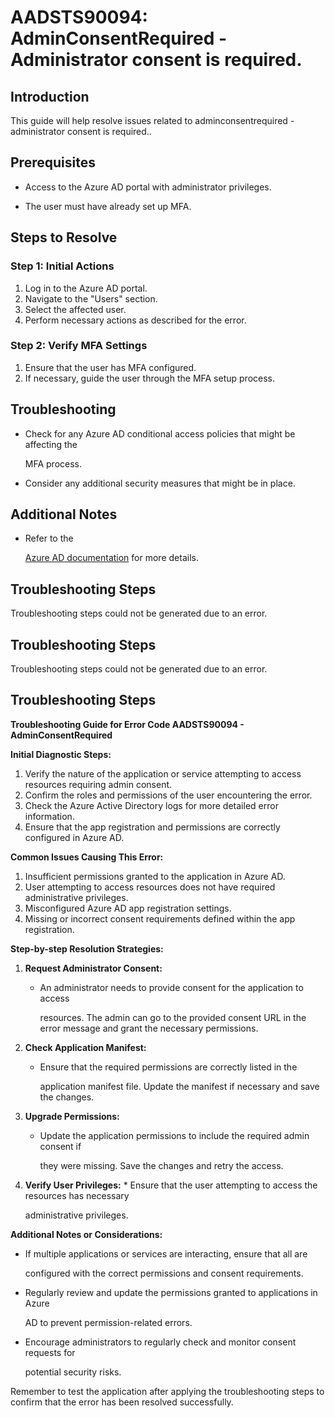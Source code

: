 
# AADSTS90094: AdminConsentRequired - Administrator consent is required.


## Introduction

This guide will help resolve issues related to adminconsentrequired -
administrator consent is required..


## Prerequisites


* Access to the Azure AD portal with administrator privileges.

* The user must have already set up MFA.


## Steps to Resolve


### Step 1: Initial Actions

1. Log in to the Azure AD portal.
2. Navigate to the "Users" section.
3. Select the affected user.
4. Perform necessary actions as described for the error.


### Step 2: Verify MFA Settings

1. Ensure that the user has MFA configured.
2. If necessary, guide the user through the MFA setup process.


## Troubleshooting


* Check for any Azure AD conditional access policies that might be affecting the

  MFA process.

* Consider any additional security measures that might be in place.


## Additional Notes


* Refer to the

  [Azure AD 
documentation](https://learn.microsoft.com/en-us/azure/active-directory/)
  for more details.


## Troubleshooting Steps

Troubleshooting steps could not be generated due to an error.


## Troubleshooting Steps

Troubleshooting steps could not be generated due to an error.


## Troubleshooting Steps

**Troubleshooting Guide for Error Code AADSTS90094 - AdminConsentRequired**

**Initial Diagnostic Steps:** 

1. Verify the nature of the application or service attempting to access
   resources requiring admin consent.
2. Confirm the roles and permissions of the user encountering the error.
3. Check the Azure Active Directory logs for more detailed error information.
4. Ensure that the app registration and permissions are correctly configured in
   Azure AD.

**Common Issues Causing This Error:** 

1. Insufficient permissions granted to the application in Azure AD.
2. User attempting to access resources does not have required administrative
   privileges.
3. Misconfigured Azure AD app registration settings.
4. Missing or incorrect consent requirements defined within the app
   registration.

**Step-by-step Resolution Strategies:** 

1. **Request Administrator Consent:** 

   * An administrator needs to provide consent for the application to access

     resources. The admin can go to the provided consent URL in the error
     message and grant the necessary permissions.

2. **Check Application Manifest:** 

   * Ensure that the required permissions are correctly listed in the

     application manifest file. Update the manifest if necessary and save the
     changes.

3. **Upgrade Permissions:** 

   * Update the application permissions to include the required admin consent if

     they were missing. Save the changes and retry the access.

4. **Verify User Privileges:**    * Ensure that the user attempting to access 
the resources has necessary

     administrative privileges.

**Additional Notes or Considerations:**


* If multiple applications or services are interacting, ensure that all are

  configured with the correct permissions and consent requirements.

* Regularly review and update the permissions granted to applications in Azure

  AD to prevent permission-related errors.

* Encourage administrators to regularly check and monitor consent requests for

  potential security risks.

Remember to test the application after applying the troubleshooting steps to
confirm that the error has been resolved successfully.